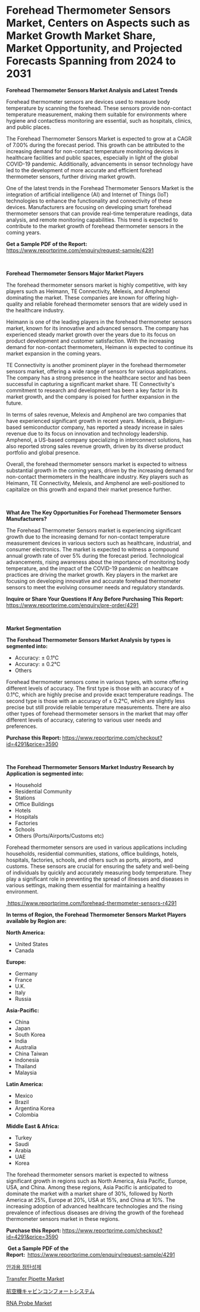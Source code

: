 <p><h1>Forehead Thermometer Sensors Market, Centers on Aspects such as Market Growth Market Share, Market Opportunity, and Projected Forecasts Spanning from 2024 to 2031</h1></p><p><strong>Forehead Thermometer Sensors Market Analysis and Latest Trends</strong></p>
<p><p>Forehead thermometer sensors are devices used to measure body temperature by scanning the forehead. These sensors provide non-contact temperature measurement, making them suitable for environments where hygiene and contactless monitoring are essential, such as hospitals, clinics, and public places.</p><p>The Forehead Thermometer Sensors Market is expected to grow at a CAGR of 7.00% during the forecast period. This growth can be attributed to the increasing demand for non-contact temperature monitoring devices in healthcare facilities and public spaces, especially in light of the global COVID-19 pandemic. Additionally, advancements in sensor technology have led to the development of more accurate and efficient forehead thermometer sensors, further driving market growth.</p><p>One of the latest trends in the Forehead Thermometer Sensors Market is the integration of artificial intelligence (AI) and Internet of Things (IoT) technologies to enhance the functionality and connectivity of these devices. Manufacturers are focusing on developing smart forehead thermometer sensors that can provide real-time temperature readings, data analysis, and remote monitoring capabilities. This trend is expected to contribute to the market growth of forehead thermometer sensors in the coming years.</p></p>
<p><strong>Get a Sample PDF of the Report:&nbsp;</strong> <a href="https://www.reportprime.com/enquiry/request-sample/4291">https://www.reportprime.com/enquiry/request-sample/4291</a></p>
<p>&nbsp;</p>
<p><strong>Forehead Thermometer Sensors Major Market Players</strong></p>
<p><p>The forehead thermometer sensors market is highly competitive, with key players such as Heimann, TE Connectivity, Melexis, and Amphenol dominating the market. These companies are known for offering high-quality and reliable forehead thermometer sensors that are widely used in the healthcare industry.</p><p>Heimann is one of the leading players in the forehead thermometer sensors market, known for its innovative and advanced sensors. The company has experienced steady market growth over the years due to its focus on product development and customer satisfaction. With the increasing demand for non-contact thermometers, Heimann is expected to continue its market expansion in the coming years.</p><p>TE Connectivity is another prominent player in the forehead thermometer sensors market, offering a wide range of sensors for various applications. The company has a strong presence in the healthcare sector and has been successful in capturing a significant market share. TE Connectivity's commitment to research and development has been a key factor in its market growth, and the company is poised for further expansion in the future.</p><p>In terms of sales revenue, Melexis and Amphenol are two companies that have experienced significant growth in recent years. Melexis, a Belgium-based semiconductor company, has reported a steady increase in sales revenue due to its focus on innovation and technology leadership. Amphenol, a US-based company specializing in interconnect solutions, has also reported strong sales revenue growth, driven by its diverse product portfolio and global presence.</p><p>Overall, the forehead thermometer sensors market is expected to witness substantial growth in the coming years, driven by the increasing demand for non-contact thermometers in the healthcare industry. Key players such as Heimann, TE Connectivity, Melexis, and Amphenol are well-positioned to capitalize on this growth and expand their market presence further.</p></p>
<p>&nbsp;</p>
<p><strong>What Are The Key Opportunities For Forehead Thermometer Sensors Manufacturers?</strong></p>
<p><p>The Forehead Thermometer Sensors market is experiencing significant growth due to the increasing demand for non-contact temperature measurement devices in various sectors such as healthcare, industrial, and consumer electronics. The market is expected to witness a compound annual growth rate of over 5% during the forecast period. Technological advancements, rising awareness about the importance of monitoring body temperature, and the impact of the COVID-19 pandemic on healthcare practices are driving the market growth. Key players in the market are focusing on developing innovative and accurate forehead thermometer sensors to meet the evolving consumer needs and regulatory standards.</p></p>
<p><strong>Inquire or Share Your Questions If Any Before Purchasing This Report:</strong> <a href="https://www.reportprime.com/enquiry/pre-order/4291">https://www.reportprime.com/enquiry/pre-order/4291</a></p>
<p>&nbsp;</p>
<p><strong>Market Segmentation</strong></p>
<p><strong>The Forehead Thermometer Sensors Market Analysis by types is segmented into:</strong></p>
<p><ul><li>Accuracy: ± 0.1℃</li><li>Accuracy: ± 0.2℃</li><li>Others</li></ul></p>
<p><p>Forehead thermometer sensors come in various types, with some offering different levels of accuracy. The first type is those with an accuracy of ± 0.1℃, which are highly precise and provide exact temperature readings. The second type is those with an accuracy of ± 0.2℃, which are slightly less precise but still provide reliable temperature measurements. There are also other types of forehead thermometer sensors in the market that may offer different levels of accuracy, catering to various user needs and preferences.</p></p>
<p><strong>Purchase this Report:&nbsp;</strong><a href="https://www.reportprime.com/checkout?id=4291&price=3590">https://www.reportprime.com/checkout?id=4291&price=3590</a></p>
<p>&nbsp;</p>
<p><strong>The Forehead Thermometer Sensors Market Industry Research by Application is segmented into:</strong></p>
<p><ul><li>Household</li><li>Residential Community</li><li>Stations</li><li>Office Buildings</li><li>Hotels</li><li>Hospitals</li><li>Factories</li><li>Schools</li><li>Others (Ports/Airports/Customs etc)</li></ul></p>
<p><p>Forehead thermometer sensors are used in various applications including households, residential communities, stations, office buildings, hotels, hospitals, factories, schools, and others such as ports, airports, and customs. These sensors are crucial for ensuring the safety and well-being of individuals by quickly and accurately measuring body temperature. They play a significant role in preventing the spread of illnesses and diseases in various settings, making them essential for maintaining a healthy environment.</p></p>
<p><a href="https://www.reportprime.com/forehead-thermometer-sensors-r4291">&nbsp;https://www.reportprime.com/forehead-thermometer-sensors-r4291</a></p>
<p><strong>In terms of Region, the Forehead Thermometer Sensors Market Players available by Region are:</strong></p>
<p>
    <p> <strong> North America: </strong>
        <ul>
            <li>United States</li>
            <li>Canada</li>
        </ul>
        </p> 
    <p> <strong> Europe: </strong>
        <ul>
            <li>Germany</li>
            <li>France</li>
            <li>U.K.</li>
            <li>Italy</li>
            <li>Russia</li>
        </ul>
        </p> 
    <p> <strong> Asia-Pacific: </strong>
        <ul>
            <li>China</li>
            <li>Japan</li>
            <li>South Korea</li>
            <li>India</li>
            <li>Australia</li>
            <li>China Taiwan</li>
            <li>Indonesia</li>
            <li>Thailand</li>
            <li>Malaysia</li>
        </ul>
        </p> 
    <p> <strong> Latin America: </strong>
        <ul>
            <li>Mexico</li>
            <li>Brazil</li>
            <li>Argentina Korea</li>
            <li>Colombia</li>
        </ul>
        </p> 
    <p> <strong> Middle East & Africa: </strong>
        <ul>
            <li>Turkey</li>
            <li>Saudi</li>
            <li>Arabia</li>
            <li>UAE</li>
            <li>Korea</li>
        </ul>
    </p>
    </p>
<p><p>The forehead thermometer sensors market is expected to witness significant growth in regions such as North America, Asia Pacific, Europe, USA, and China. Among these regions, Asia Pacific is anticipated to dominate the market with a market share of 30%, followed by North America at 25%, Europe at 20%, USA at 15%, and China at 10%. The increasing adoption of advanced healthcare technologies and the rising prevalence of infectious diseases are driving the growth of the forehead thermometer sensors market in these regions.</p></p>
<p><strong>Purchase this Report: </strong><a href="https://www.reportprime.com/checkout?id=4291&price=3590">https://www.reportprime.com/checkout?id=4291&price=3590</a></p>
<p>&nbsp;<strong>Get a Sample PDF of the Report:&nbsp;&nbsp;</strong><a href="https://www.reportprime.com/enquiry/request-sample/4291">https://www.reportprime.com/enquiry/request-sample/4291</a></p>
<p><strong></strong></p>
<p><p><a href="https://github.com/hxzi07639916/Market-Research-Report-List-4/blob/main/6081120104024.md">안과용 점탄성제</a></p><p><a href="https://medium.com/@dovansangxd/transfer-pipette-market-size-market-segmentation-market-trends-and-growth-analysis-forecast-till-1e244a865b54">Transfer Pipette Market</a></p><p><a href="https://github.com/ihabdkwlxs948/Market-Research-Report-List-4/blob/main/648030583863.md">航空機キャビンコンフォートシステム</a></p><p><a href="https://medium.com/@broderickleannon/global-rna-probe-market-focus-on-product-type-crna-probe-single-stranded-cdna-5f01efc96054">RNA Probe Market</a></p></p>